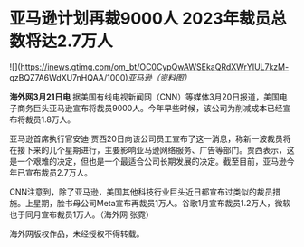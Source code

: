# 亚马逊计划再裁9000人 2023年裁员总数将达2.7万人

![](https://inews.gtimg.com/om_bt/OC0CypQwAWSEkaQRdXWrYIUL7kzM-
qzBQZ7A6WdXU7nHQAA/1000)_亚马逊（资料图）_

**海外网3月21日电**
据美国有线电视新闻网（CNN）等媒体3月20日报道，美国电子商务巨头亚马逊宣布将裁员9000人。今年早些时候，该公司为削减成本已经宣布将裁员1.8万人。

亚马逊首席执行官安迪·贾西20日向该公司员工宣布了这一消息，称新一波裁员将在接下来的几个星期进行，主要影响亚马逊网络服务、广告等部门。贾西表示，这是一个艰难的决定，但也是一个最适合公司长期发展的决定。截至目前，亚马逊今年已宣布裁员2.7万人。

CNN注意到，除了亚马逊，美国其他科技行业巨头近日都宣布过类似的裁员措施。上星期，脸书母公司Meta宣布再裁员1万人。谷歌1月宣布裁员1.2万人，微软也于同月宣布裁员1万人。（海外网
张霓）

海外网版权作品，未经授权不得转载。

